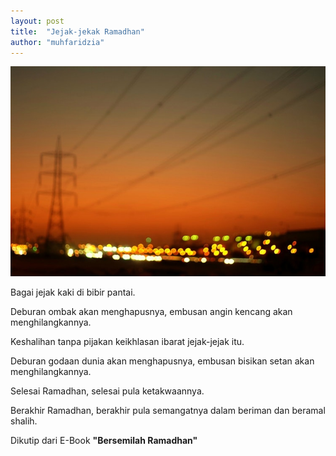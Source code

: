 ```yaml
---
layout: post
title:  "Jejak-jekak Ramadhan"
author: "muhfaridzia"
---
```


![Fasting Photo](/img/view-photo.jpg)

Bagai jejak kaki di bibir pantai. 

Deburan ombak akan menghapusnya, embusan angin kencang akan menghilangkannya. 

Keshalihan tanpa pijakan keikhlasan ibarat jejak-jejak itu. 

Deburan godaan dunia akan menghapusnya, embusan bisikan setan akan menghilangkannya.

Selesai Ramadhan, selesai pula ketakwaannya. 

Berakhir Ramadhan, berakhir pula semangatnya dalam beriman dan beramal shalih.

Dikutip dari E-Book **"Bersemilah Ramadhan"**

